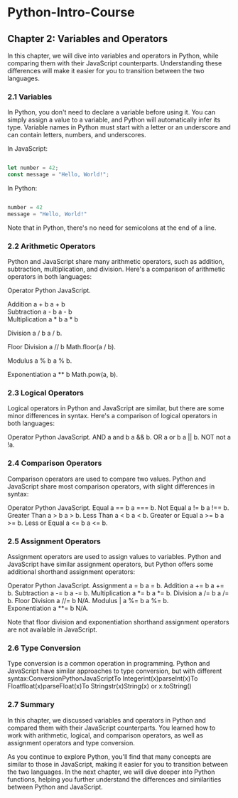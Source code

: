 # Python-Intro-Course



## Chapter 2: Variables and Operators

In this chapter, we will dive into variables and operators in Python, while comparing them with their JavaScript counterparts. Understanding these differences will make it easier for you to transition between the two languages.

### 2.1 Variables

In Python, you don't need to declare a variable before using it. You can simply assign a value to a variable, and Python will automatically infer its type. Variable names in Python must start with a letter or an underscore and can contain letters, numbers, and underscores.

In JavaScript:

```javascript

let number = 42;
const message = "Hello, World!";
```



In Python:

```python

number = 42
message = "Hello, World!"
```



Note that in Python, there's no need for semicolons at the end of a line.

### 2.2 Arithmetic Operators

Python and JavaScript share many arithmetic operators, such as addition, subtraction, multiplication, and division. Here's a comparison of arithmetic operators in both languages:

Operator	Python	JavaScript. 

Addition	a + b	a + b <br>
Subtraction	a - b	a - b <br>
Multiplication	a * b	a * b <br>

Division	a / b	a / b. 

Floor Division	a // b	Math.floor(a / b). 

Modulus	a % b	a % b. 

Exponentiation	a ** b	Math.pow(a, b). 


### 2.3 Logical Operators

Logical operators in Python and JavaScript are similar, but there are some minor differences in syntax. Here's a comparison of logical operators in both languages:

Operator	Python	JavaScript. 
AND	a and b	a && b. 
OR	a or b	a || b. 
NOT	not a	!a. 

### 2.4 Comparison Operators

Comparison operators are used to compare two values. Python and JavaScript share most comparison operators, with slight differences in syntax:

Operator	Python	JavaScript. 
Equal	a == b	a === b. 
Not Equal	a != b	a !== b. 
Greater Than	a > b	a > b. 
Less Than	a < b	a < b. 
Greater or Equal	a >= b	a >= b. 
Less or Equal	a <= b	a <= b. 

### 2.5 Assignment Operators

Assignment operators are used to assign values to variables. Python and JavaScript have similar assignment operators, but Python offers some additional shorthand assignment operators:

Operator	Python	JavaScript. 
Assignment	a = b	a = b. 
Addition	a += b	a += b. 
Subtraction	a -= b	a -= b. 
Multiplication	a *= b	a *= b. 
Division	a /= b	a /= b. 
Floor Division	a //= b	N/A. 
Modulus | a %= b  a %= b.    
Exponentiation a **= b  N/A.     

Note that floor division and exponentiation shorthand assignment operators are not available in JavaScript.

### 2.6 Type Conversion

Type conversion is a common operation in programming. Python and JavaScript have similar approaches to type conversion, but with different syntax:ConversionPythonJavaScriptTo Integerint(x)parseInt(x)To Floatfloat(x)parseFloat(x)To Stringstr(x)String(x) or x.toString()

### 2.7 Summary

In this chapter, we discussed variables and operators in Python and compared them with their JavaScript counterparts. You learned how to work with arithmetic, logical, and comparison operators, as well as assignment operators and type conversion.

As you continue to explore Python, you'll find that many concepts are similar to those in JavaScript, making it easier for you to transition between the two languages. In the next chapter, we will dive deeper into Python functions, helping you further understand the differences and similarities between Python and JavaScript.




